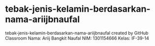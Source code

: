# tebak-jenis-kelamin-berdasarkan-nama-ariijbnaufal
tebak-jenis-kelamin-berdasarkan-nama-ariijbnaufal created by GitHub Classroom
Nama: Ariij Bangkit Naufal 
NIM: 1301154666
Kelas: IF-39-14
